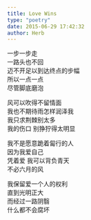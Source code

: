 ```yaml
---  
title: Love Wins  
type: "poetry"  
date: 2015-06-29 17:42:32  
author: Herb  
---  
```

一步一步走  
一路头也不回  
迈不开足以到达终点的步幅  
所以一点一点  
尽管脚底磨泡  

风可以吹得不留情面  
我也不期待雨怎样润泽我  
我只求荆棘别太多  
我的伤口 别狰狞得太明显  

我不是愿意跪着匐行的人  
因为我爱自己  
凭着爱 我可以背负青天  
不必六月的风  

我保留爱一个人的权利  
直到光明正大  
而经过一路阴翳  
什么都不会腐坏